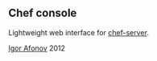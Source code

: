 ## Chef console

Lightweight web interface for [chef-server](http://www.opscode.com/chef/).

[Igor Afonov](http://iafonov.github.com) 2012